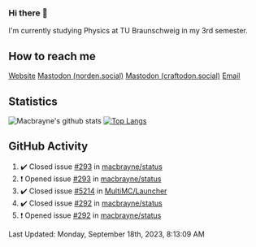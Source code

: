 ### Hi there 👋
I'm currently studying Physics at TU Braunschweig in my 3rd semester.

## How to reach me
[Website](https://florentin-schleuss.de)
<a rel="me" href="https://norden.social/@florentin">Mastodon (norden.social)</a>
<a rel="me" href="https://craftodon.social/@frodolon">Mastodon (craftodon.social)</a>
[Email](mailto:hello@macbrayne.de)

## Statistics
![Macbrayne's github stats](https://github-readme-stats.vercel.app/api?username=macbrayne&count_private=true&show_icons=true&hide_rank=true&custom_title=macbrayne's%20GitHub%20Stats)
[![Top Langs](https://github-readme-stats.vercel.app/api/top-langs/?username=macbrayne&exclude_repo=liftron&layout=compact)](https://github.com/anuraghazra/github-readme-stats)
## GitHub Activity

<!--RECENT_ACTIVITY:start-->
1. ✔️ Closed issue [#293](https://github.com/macbrayne/status/issues/293) in [macbrayne/status](https://github.com/macbrayne/status)
2. ❗️ Opened issue [#293](https://github.com/macbrayne/status/issues/293) in [macbrayne/status](https://github.com/macbrayne/status)
3. ✔️ Closed issue [#5214](https://github.com/MultiMC/Launcher/issues/5214) in [MultiMC/Launcher](https://github.com/MultiMC/Launcher)
4. ✔️ Closed issue [#292](https://github.com/macbrayne/status/issues/292) in [macbrayne/status](https://github.com/macbrayne/status)
5. ❗️ Opened issue [#292](https://github.com/macbrayne/status/issues/292) in [macbrayne/status](https://github.com/macbrayne/status)
<!--RECENT_ACTIVITY:end-->

<!--RECENT_ACTIVITY:last_update-->
Last Updated: Monday, September 18th, 2023, 8:13:09 AM
<!--RECENT_ACTIVITY:last_update_end-->


<!--
**macbrayne/macbrayne** is a ✨ _special_ ✨ repository because its `README.md` (this file) appears on your GitHub profile.

Here are some ideas to get you started:

- 🔭 I’m currently working on ...
- 🌱 I’m currently learning ...
- 👯 I’m looking to collaborate on ...
- 🤔 I’m looking for help with ...
- 💬 Ask me about ...
- 📫 How to reach me: ...
- 😄 Pronouns: ...
- ⚡ Fun fact: ...
-->
